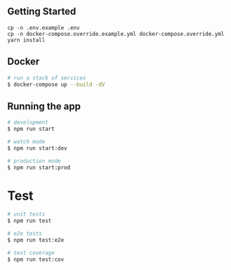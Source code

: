 ## Getting Started

```
cp -n .env.example .env
cp -n docker-compose.override.example.yml docker-compose.override.yml
yarn install
```

## Docker

```bash
# run a stack of services
$ docker-compose up --build -dV
```

## Running the app

```bash
# development
$ npm run start

# watch mode
$ npm run start:dev

# production mode
$ npm run start:prod
```

# Test

```bash
# unit tests
$ npm run test

# e2e tests
$ npm run test:e2e

# test coverage
$ npm run test:cov
```
